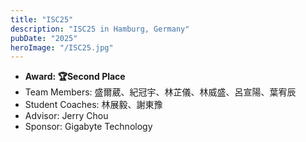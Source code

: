 ```yaml
---
title: "ISC25"
description: "ISC25 in Hamburg, Germany"
pubDate: "2025"
heroImage: "/ISC25.jpg"
---
```


- **Award: 🏆Second Place**
- Team Members: 盛爾葳、紀冠宇、林芷儀、林威盛、呂宣陽、葉宥辰
- Student Coaches: 林展毅、謝東豫
- Advisor: Jerry Chou
- Sponsor: Gigabyte Technology